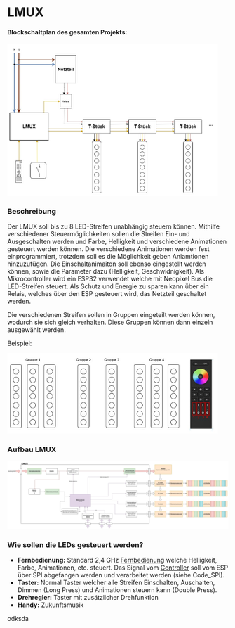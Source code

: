 <!-- # LMUX
hier steht jetzt alles wichtige  -->

# LMUX
#### Blockschaltplan des gesamten Projekts:
<img src="Bilder/Blockdiagramm.jpg" alt="Blockdiagramm" width="480">

### Beschreibung
Der LMUX soll bis zu 8 LED-Streifen unabhängig steuern können. Mithilfe verschiedener Steuermöglichkeiten sollen die Streifen Ein- und Ausgeschalten werden und Farbe, Helligkeit und verschiedene Animationen gesteuert werden können. Die verschiedene Animationen werden fest einprogrammiert, trotzdem soll es die Möglichkeit geben Aniamtionen hinzuzufügen. 
Die Einschaltanimaiton soll ebenso eingestellt werden können, sowie die Parameter dazu (Helligkeit, Geschwidnigkeit). Als Mikrocontroller wird ein ESP32 verwendet welche mit Neopixel Bus die LED-Streifen steuert. 
Als Schutz und Energie zu sparen kann über ein Relais, welches über den ESP gesteuert wird, das Netzteil geschaltet werden.

Die verschiedenen Streifen sollen in Gruppen eingeteilt werden können, wodurch sie sich gleich verhalten. Diese Gruppen können dann einzeln ausgewählt werden. 

Beispiel:

<img src="Bilder/Gruppeneinteilung.jpg" alt="Gruppeneinteilung" width="480">




### Aufbau LMUX
<img src="Bilder/Aufbau_LMUX.jpg" alt="Gruppeneinteilung">


### Wie sollen die LEDs gesteuert werden?

- **Fernbedienung:**
Standard 2,4 GHz [Fernbedienung](https://de.aliexpress.com/item/1005005821846889.html?spm=a2g0o.order_list.order_list_main.4.e1fd5c5f5rrFXV&gatewayAdapt=glo2deu) welche Helligkeit, Farbe, Animationen, etc. steuert. Das Signal vom [Controller](https://de.aliexpress.com/item/1005005925640645.html?spm=a2g0o.order_list.order_list_main.53.e1fd5c5f5rrFXV&gatewayAdapt=glo2deu) soll vom ESP über SPI abgefangen werden und verarbeitet werden (siehe Code_SPI).
- **Taster:** Normal Taster welcher alle Streifen Einschalten, Auschalten, Dimmen (Long Press) und Animationen steuern kann (Double Press).
- **Drehregler:** Taster mit zusätzlicher  Drehfunktion 
- **Handy:** Zukunftsmusik


odksda
